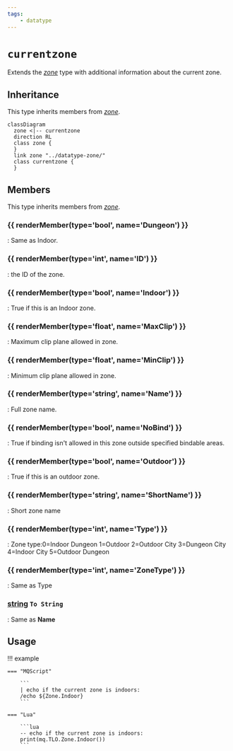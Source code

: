 ```yaml
---
tags:
    - datatype
---
```

# `currentzone`

Extends the [_zone_](datatype-zone.md) type with additional information about the current zone.

## Inheritance

This type inherits members from [_zone_](datatype-zone.md).

```mermaid
classDiagram
  zone <|-- currentzone
  direction RL
  class zone {
  }
  link zone "../datatype-zone/"
  class currentzone {
  }
```

## Members

This type inherits members from [_zone_](datatype-zone.md).

### {{ renderMember(type='bool', name='Dungeon') }} 

:   Same as Indoor.

### {{ renderMember(type='int', name='ID') }} 

:   the ID of the zone.

### {{ renderMember(type='bool', name='Indoor') }} 

:   True if this is an Indoor zone.

### {{ renderMember(type='float', name='MaxClip') }} 

:   Maximum clip plane allowed in zone.

### {{ renderMember(type='float', name='MinClip') }} 

:   Minimum clip plane allowed in zone.

### {{ renderMember(type='string', name='Name') }} 

:   Full zone name.

### {{ renderMember(type='bool', name='NoBind') }} 

:   True if binding isn't allowed in this zone outside specified bindable areas.

### {{ renderMember(type='bool', name='Outdoor') }} 

:   True if this is an outdoor zone.

### {{ renderMember(type='string', name='ShortName') }} 

:   Short zone name

### {{ renderMember(type='int', name='Type') }} 

:   Zone type:0=Indoor Dungeon 1=Outdoor 2=Outdoor City 3=Dungeon City 4=Indoor City 5=Outdoor Dungeon

### {{ renderMember(type='int', name='ZoneType') }} 

:   Same as Type

### [string][string] `To String`

:   Same as **Name**


## Usage

!!! example

    === "MQScript"

        ```
        | echo if the current zone is indoors:
        /echo ${Zone.Indoor}
        ```

    === "Lua"

        ```lua
        -- echo if the current zone is indoors:
        print(mq.TLO.Zone.Indoor())
        ```
[int]: datatype-int.md
[string]: datatype-string.md
[achievementobj]: datatype-achievementobj.md
[bool]: datatype-bool.md
[time]: datatype-time.md
[achievement]: datatype-achievement.md
[achievementcat]: datatype-achievementcat.md
[altability]: datatype-altability.md
[spell]: datatype-spell.md
[bandolieritem]: #bandolieritem-datatype
[int64]: datatype-int64.md
[timestamp]: datatype-timestamp.md
[float]: datatype-float.md
[buff]: datatype-buff.md
[spawn]: datatype-spawn.md
[auratype]: datatype-auratype.md
[item]: datatype-item.md
[worldlocation]: datatype-worldlocation.md
[ticks]: datatype-ticks.md
[fellowship]: datatype-fellowship.md
[strinrg]: datatype-string.md
[xtarget]: datatype-xtarget.md
